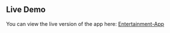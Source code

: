 ## Live Demo

You can view the live version of the app here: [Entertainment-App](https://entertainment-fac29.web.app/)

